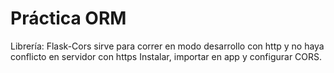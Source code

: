 # Práctica ORM

Librería: Flask-Cors
sirve para correr en modo desarrollo con http y no haya conflicto en servidor con https
Instalar, importar en app y configurar CORS.
